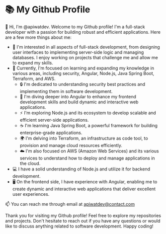 # 📚 My Github Profile

👋 Hi, I'm @apiwatdev. Welcome to my Github profile! I'm a full-stack developer with a passion for building robust and efficient applications. Here are a few more things about me:

- 👀 I'm interested in all aspects of full-stack development, from designing user interfaces to implementing server-side logic and managing databases. I enjoy working on projects that challenge me and allow me to expand my skills.
- 🌱 Currently, I'm focused on learning and expanding my knowledge in various areas, including security, Angular, Node.js, Java Spring Boot, Terraform, and AWS.
  - 🔒 I'm dedicated to understanding security best practices and implementing them in software development.
  - 🚀 I'm diving deeper into Angular to enhance my frontend development skills and build dynamic and interactive web applications.
  - ⚡️ I'm exploring Node.js and its ecosystem to develop scalable and efficient server-side applications.
  - ☕️ I'm learning Java Spring Boot, a powerful framework for building enterprise-grade applications.
  - 🌍 I'm delving into Terraform, an infrastructure as code tool, to provision and manage cloud resources efficiently.
  - ☁️ I'm also focused on AWS (Amazon Web Services) and its various services to understand how to deploy and manage applications in the cloud.
- 💻 I have a solid understanding of Node.js and utilize it for backend development.
- 🖥️ On the frontend side, I have experience with Angular, enabling me to create dynamic and interactive web applications that deliver excellent user experiences.

📫 You can reach me through email at [apiwatdev@contact.com](mailto:apiwatdev@contact.com)

Thank you for visiting my Github profile! Feel free to explore my repositories and projects. Don't hesitate to reach out if you have any questions or would like to discuss anything related to software development. Happy coding!
